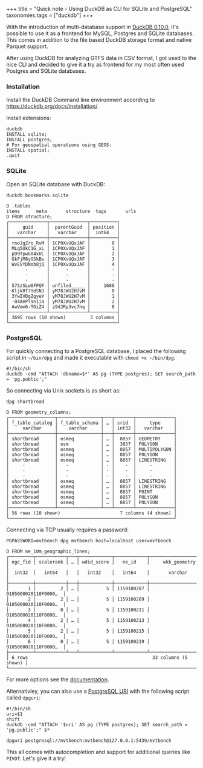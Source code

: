 +++
title = "Quick note - Using DuckDB as CLI for SQLite and PostgreSQL"
taxonomies.tags = ["duckdb"]
+++

With the introduction of multi-database support in [DuckDB 0.10.0](https://duckdb.org/2024/02/13/announcing-duckdb-0100.html), it's possible to use it as a frontend for MySQL, Postgres and SQLite databases.
This comes in addition to the file based DuckDB storage format and native Parquet support.

After using DuckDB for analyzing GTFS data in CSV format, I got used to the nice CLI and decided to give it a try as frontend for my most often used Postgres and SQLite databases.

<!-- more -->

### Installation

Install the DuckDB Command line environment according to <https://duckdb.org/docs/installation/>

Install extensions:

```
duckdb
INSTALL sqlite;
INSTALL postgres;
# For geospatial operations using GEOS:
INSTALL spatial;
.quit
```

### SQLite

Open an SQLite database with DuckDB:

```
duckdb bookmarks.sqlite
```
```
D .tables
items      meta       structure  tags       urls     
D FROM structure;
┌──────────────┬──────────────┬──────────┐
│     guid     │  parentGuid  │ position │
│   varchar    │   varchar    │  int64   │
├──────────────┼──────────────┼──────────┤
│ rnoJgZro_RvM │ 1CP0XvUQxJAF │        0 │
│ MLq5UkC1G_xL │ 1CP0XvUQxJAF │        1 │
│ pD9TpwGO4xUL │ 1CP0XvUQxJAF │        2 │
│ GkFjM8yGSkBs │ 1CP0XvUQxJAF │        3 │
│ WvEVYDNob8jQ │ 1CP0XvUQxJAF │        4 │
│      ·       │      ·       │        · │
│      ·       │      ·       │        · │
│      ·       │      ·       │        · │
│ 57SzSLw8FPQF │ unfiled_____ │     1688 │
│ KljkRT7YdSNJ │ yM78JWU2H7vM │        0 │
│ 3YwIVDgZgyeY │ yM78JWU2H7vM │        1 │
│ -84AePl9n1ia │ yM78JWU2H7vM │        2 │
│ AwVmm6-TOiZ4 │ z9dJRp3vc7hq │        0 │
├──────────────┴──────────────┴──────────┤
│ 3695 rows (10 shown)         3 columns │
└────────────────────────────────────────┘
```

### PostgreSQL

For quickly connecting to a PostgreSQL database, I placed the following script in `~/bin/dpg` and made it executable with `chmod +x ~/bin/dpg`:

```
#!/bin/sh
duckdb -cmd "ATTACH 'dbname=$*' AS pg (TYPE postgres); SET search_path = 'pg.public';"
```

So connecting via Unix sockets is as short as:

```
dpg shortbread
```

```
D FROM geometry_columns;
┌─────────────────┬────────────────┬───┬───────┬──────────────┐
│ f_table_catalog │ f_table_schema │ … │ srid  │     type     │
│     varchar     │    varchar     │   │ int32 │   varchar    │
├─────────────────┼────────────────┼───┼───────┼──────────────┤
│ shortbread      │ osmeq          │ … │  8857 │ GEOMETRY     │
│ shortbread      │ osm            │ … │  3857 │ POLYGON      │
│ shortbread      │ osmeq          │ … │  8857 │ MULTIPOLYGON │
│ shortbread      │ osmeq          │ … │  8857 │ POLYGON      │
│ shortbread      │ osmeq          │ … │  8857 │ LINESTRING   │
│     ·           │   ·            │ · │    ·  │     ·        │
│     ·           │   ·            │ · │    ·  │     ·        │
│     ·           │   ·            │ · │    ·  │     ·        │
│ shortbread      │ osmeq          │ … │  8857 │ LINESTRING   │
│ shortbread      │ osmeq          │ … │  8857 │ LINESTRING   │
│ shortbread      │ osmeq          │ … │  8857 │ POINT        │
│ shortbread      │ osmeq          │ … │  8857 │ POLYGON      │
│ shortbread      │ osmeq          │ … │  8857 │ POLYGON      │
├─────────────────┴────────────────┴───┴───────┴──────────────┤
│ 56 rows (10 shown)                      7 columns (4 shown) │
└─────────────────────────────────────────────────────────────┘
```

Connecting via TCP usually requires a password:

```
PGPASSWORD=mvtbench dpg mvtbench host=localhost user=mvtbench
```

```
D FROM ne_10m_geographic_lines;
┌─────────┬───────────┬───┬────────────┬────────────┬──────────────────────┐
│ ogc_fid │ scalerank │ … │ wdid_score │   ne_id    │     wkb_geometry     │
│  int32  │   int64   │   │   int32    │   int64    │       varchar        │
├─────────┼───────────┼───┼────────────┼────────────┼──────────────────────┤
│       1 │         2 │ … │          5 │ 1159100207 │ 0105000020110F0000…  │
│       2 │         2 │ … │          5 │ 1159100209 │ 0105000020110F0000…  │
│       3 │         0 │ … │          5 │ 1159100211 │ 0105000020110F0000…  │
│       4 │         2 │ … │          5 │ 1159100213 │ 0105000020110F0000…  │
│       5 │         2 │ … │          5 │ 1159100215 │ 0105000020110F0000…  │
│       6 │         0 │ … │          5 │ 1159100219 │ 0105000020110F0000…  │
├─────────┴───────────┴───┴────────────┴────────────┴──────────────────────┤
│ 6 rows                                              33 columns (5 shown) │
└──────────────────────────────────────────────────────────────────────────┘
```

For more options see the [documentation](https://duckdb.org/docs/extensions/postgres).

Alternativley, you can also use a [PostgreSQL URI](https://www.postgresql.org/docs/current/libpq-connect.html#LIBPQ-CONNSTRING-URIS) with the following script called `dpguri`:

```
#!/bin/sh
uri=$1
shift
duckdb -cmd "ATTACH '$uri' AS pg (TYPE postgres); SET search_path = 'pg.public';" $*
```

```
dpguri postgresql://mvtbench:mvtbench@127.0.0.1:5439/mvtbench
```

This all comes with autocompletion and support for additional queries like `PIVOT`. Let's give it a try!
